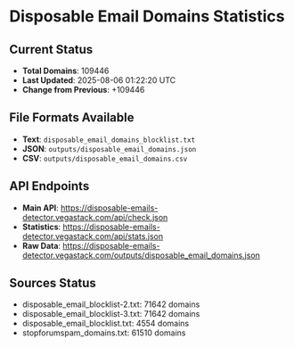 # Disposable Email Domains Statistics

## Current Status
- **Total Domains**: 109446
- **Last Updated**: 2025-08-06 01:22:20 UTC
- **Change from Previous**: +109446

## File Formats Available
- **Text**: `disposable_email_domains_blocklist.txt`
- **JSON**: `outputs/disposable_email_domains.json`
- **CSV**: `outputs/disposable_email_domains.csv`

## API Endpoints
- **Main API**: https://disposable-emails-detector.vegastack.com/api/check.json
- **Statistics**: https://disposable-emails-detector.vegastack.com/api/stats.json
- **Raw Data**: https://disposable-emails-detector.vegastack.com/outputs/disposable_email_domains.json

## Sources Status
- disposable_email_blocklist-2.txt: 71642 domains
- disposable_email_blocklist-3.txt: 71642 domains
- disposable_email_blocklist.txt: 4554 domains
- stopforumspam_domains.txt: 61510 domains

